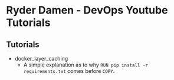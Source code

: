 # Ryder Damen - DevOps Youtube Tutorials

## Tutorials
- docker_layer_caching
    - A simple explanation as to why `RUN pip install -r requirements.txt` comes before `COPY`.
